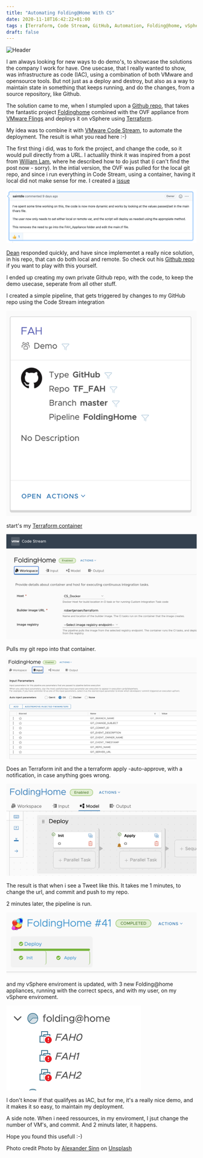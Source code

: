 ```yaml
---
title: "Automating Folding@Home With CS"
date: 2020-11-18T16:42:22+01:00
tags : [Terraform, Code Stream, GitHub, Automation, Folding@home, vSphere]
draft: false
---
```

![Header](/img/automating-fah-with-cs/top_picture.jpg)

I am always looking for new ways to do demo's, to showcase the solutions the company I work for have. 
One usecase, that I really wanted to show, was infrastructure as code (IAC), using a combination of both VMware and opensource tools.
But not just as a deploy and destroy, but also as a way to maintain state in something that keeps running, and do the changes, from a source repository, like Github.

The solution came to me, when I stumpled upon a [Github repo](https://github.com/saintdle/Terraform), that takes the fantastic project [Foldinghome](https://foldingathome.org) combined with the OVF appliance from [VMware Flings](https://flings.vmware.com/vmware-appliance-for-folding-home) and deploys it on vSphere using [Terraform](https://www.terraform.io).

My idea was to combine it with [VMware Code Stream](https://cloud.vmware.com/code-stream), to automate the deployment.
The result is what you read here :-) 

The first thing i did, was to fork the project, and change the code, so it would pull directly from a URL. I actuallily think it was inspired from a post from [William Lam](https://twitter.com/lamw), where he described how to do just that (i can't find the post now - sorry). 
In the intial version, the OVF was pulled for the local git repo, and since i run everything in Code Stream, using a container, having it local did not make sense for me. 
I created a [issue](ttps://github.com/saintdle/Terraform/pull/1#issuecomment-723975191)

![Issue](https://github.com/rhjensen79/robert-jensen.dk/blob/master/content%2Fimg%2Fautomating-fah-with-cs%2Fgithub_issue.png)

[Dean](https://twitter.com/saintdle) responded quickly, and have since implementet a really nice solution, in his repo, that can do both local and remote. So check out his [Github repo](https://github.com/saintdle/Terraform) if you want to play with this yourself.

I ended up creating my own private Github repo, with the code, to keep the demo usecase, seperate from all other stuff. 

I created a simple pipeline, that gets triggered by changes to my GitHub repo using the Code Stream integration

![Git](https://github.com/rhjensen79/robert-jensen.dk/blob/master/content%2Fimg%2Fautomating-fah-with-cs%2Fcs_git_webhook.png)

start's my [Terraform container](https://hub.docker.com/r/robertjensen/terraform)

![container](https://github.com/rhjensen79/robert-jensen.dk/blob/master/content%2Fimg%2Fautomating-fah-with-cs%2Fcs_docker_setting.png)

Pulls my git repo into that container.

![Git Settings](https://github.com/rhjensen79/robert-jensen.dk/blob/master/content%2Fimg%2Fautomating-fah-with-cs%2Fcs_git_settings.png)

Does an Terraform init and the a terraform apply -auto-approve, with a notification, in case anything goes wrong.

![Pipeline](https://github.com/rhjensen79/robert-jensen.dk/blob/master/content%2Fimg%2Fautomating-fah-with-cs%2Fcs_pipeline.png)

The result is that when i see a Tweet like this.
It takes me 1 minutes, to change the url, and commit and push to my repo.

2 minutes later, the pipeline is run.

![Pipeline complete](https://github.com/rhjensen79/robert-jensen.dk/blob/master/content%2Fimg%2Fautomating-fah-with-cs%2Fcs_pipeline_complete.png)

and my vSphere enviroment is updated, with 3 new Folding@home appliances, running with the correct specs, and with my user, on my vSphere enviroment.

![vSphere](https://github.com/rhjensen79/robert-jensen.dk/blob/master/content%2Fimg%2Fautomating-fah-with-cs%2Fvsphere.png)

I don't know if that qualifyes as IAC, but for me, it's a really nice demo, and it makes it so easy, to maintain my deployment.

A side note. When i need ressources, in my enviroment, I jsut change the number of VM's, and commit. And 2 minuts later, it happens. 

Hope you found this usefull :-) 


Photo credit
<span>Photo by <a href="https://unsplash.com/@swimstaralex?utm_source=unsplash&amp;utm_medium=referral&amp;utm_content=creditCopyText">Alexander Sinn</a> on <a href="https://unsplash.com/s/photos/code?utm_source=unsplash&amp;utm_medium=referral&amp;utm_content=creditCopyText">Unsplash</a></span>
